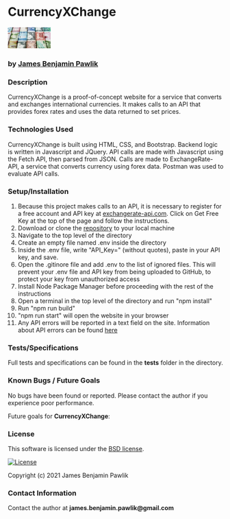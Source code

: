 # __CurrencyXChange__

<img src="src/assets/images/currency.jpg" alt="International Currency" title="International Currency" width="100">

### by [James Benjamin Pawlik](http://github.com/jbpawlik)

### __Description__
CurrencyXChange is a proof-of-concept website for a service that converts and exchanges international currencies. It makes calls to an API that provides forex rates and uses the data returned to set prices.


### __Technologies Used__
CurrencyXChange is built using HTML, CSS, and Bootstrap. Backend logic is written in Javascript and JQuery. API calls are made with Javascript using the Fetch API, then parsed from JSON. Calls are made to ExchangeRate-API, a service that converts currency using forex data. Postman was used to evaluate API calls.

### __Setup/Installation__
1. Because this project makes calls to an API, it is necessary to register for a free account and API key at [exchangerate-api.com](https://www.exchangerate-api.com/). Click on Get Free Key at the top of the page and follow the instructions.
2. Download or clone the [repository](http://github.com/jbpawlik/currency-exchanger) to your local machine
3. Navigate to the top level of the directory
4. Create an empty file named .env inside the directory
5. Inside the .env file, write "API_Key=" (without quotes), paste in your API key, and save.
6. Open the .gitinore file and add .env to the list of ignored files. This will prevent your .env file and API key from being uploaded to GitHub, to protect your key from unauthorized access
7. Install Node Package Manager before proceeding with the rest of the instructions
8. Open a terminal in the top level of the directory and run "npm install"
9. Run "npm run build"
10. "npm run start" will open the website in your browser
11. Any API errors will be reported in a text field on the site. Information about API errors can be found [here](https://blog.runscope.com/posts/how-to-debug-common-api-errors)

### __Tests/Specifications__
Full tests and specifications can be found in the __tests__ folder in the directory.

### __Known Bugs / Future Goals__
No bugs have been found or reported. Please contact the author if you experience poor performance.

Future goals for __CurrencyXChange__:

### __License__
This software is licensed under the [BSD license](license.txt).

[![License](https://img.shields.io/badge/License-BSD%202--Clause-orange.svg)](https://opensource.org/licenses/BSD-2-Clause)

Copyright (c) 2021 James Benjamin Pawlik

### __Contact Information__
Contact the author at __james.benjamin.pawlik@gmail.com__
